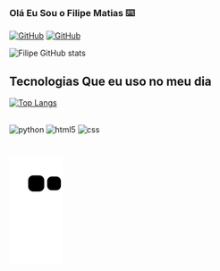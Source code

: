 
### Olá Eu Sou o Filipe Matias ⌨️

[![GitHub](https://img.shields.io/badge/GitHub-100000?style=for-the-badge&logo=github&logoColor=white)](https://github.com/FilipeSix)
[![GitHub](https://img.shields.io/badge/Instagram-E4405F?style=for-the-badge&logo=instagram&logoColor=white)](https://www.instagram.com/reveravit.pac/)

![Filipe GitHub stats](https://github-readme-stats.vercel.app/api?username=FilipeSix&show_icons=true&theme=radical)

## Tecnologias Que eu uso no meu dia
[![Top Langs](https://github-readme-stats.vercel.app/api/top-langs/?username=FilipeSix&hide_progress=true)](https://github.com/anuraghazra/github-readme-stats)

<div style="display: inline_block"><br/>
    <img aling"center" alt="python" src="https://img.shields.io/badge/Python-14354C?style=for-the-badge&logo=python&logoColor=white" />
    <img aling"center" alt="html5" src="https://img.shields.io/badge/HTML5-E34F26?style=for-the-badge&logo=html5&logoColor=white"/>
    <img aling"center" alt="css" src="https://img.shields.io/badge/CSS3-1572B6?style=for-the-badge&logo=css3&logoColor=white" />
</div><br/>

### 

![snake gif](https://github.com/Formandodev/Formandodev/blob/output/github-contribution-grid-snake.svg)

